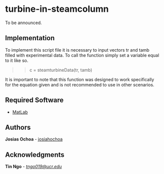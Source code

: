 # turbine-in-steamcolumn

To be announced. 

## Implementation

To implement this script file it is necessary to input vectors tr and tamb filled with experimental data. To call the function simply set a variable equal to it like so. 

>> c = steamturbineData(tr, tamb)

It is important to note that this function was designed to work specifically for the equation given and is not recommended to use in other scenarios. 

## Required Software

* [MatLab](https://www.mathworks.com/products/matlab.html)

## Authors

 **Josias Ochoa**  - [josiahochoa](https://github.com/josiahochoa)

## Acknowledgments

 **Tin Ngo** - *tngo019@ucr.edu*
